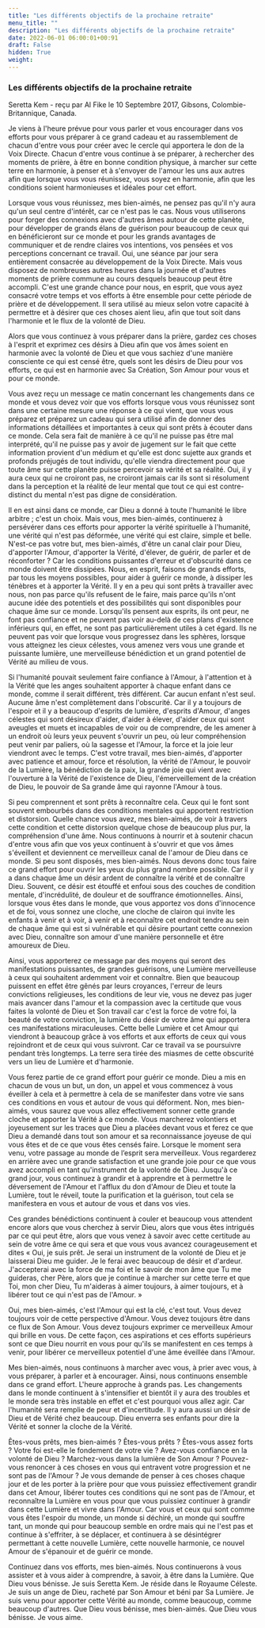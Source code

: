 ```yaml
---
title: "Les différents objectifs de la prochaine retraite"
menu_title: ""
description: "Les différents objectifs de la prochaine retraite"
date: 2022-06-01 06:00:01+00:91
draft: False
hidden: True
weight:
---
```

### Les différents objectifs de la prochaine retraite

Seretta Kem - reçu par Al Fike le 10 Septembre 2017, Gibsons, Colombie-Britannique, Canada.

Je viens à l'heure prévue pour vous parler et vous encourager dans vos efforts pour vous préparer à ce grand cadeau et au rassemblement de chacun d'entre vous pour créer avec le cercle qui apportera le don de la Voix Directe. Chacun d'entre vous continue à se préparer, à rechercher des moments de prière, à être en bonne condition physique, à marcher sur cette terre en harmonie, à penser et à s'envoyer de l'amour les uns aux autres afin que lorsque vous vous réunissez, vous soyez en harmonie, afin que les conditions soient harmonieuses et idéales pour cet effort.

Lorsque vous vous réunissez, mes bien-aimés, ne pensez pas qu'il n'y aura qu'un seul centre d'intérêt, car ce n'est pas le cas. Nous vous utiliserons pour forger des connexions avec d'autres âmes autour de cette planète, pour développer de grands élans de guérison pour beaucoup de ceux qui en bénéficieront sur ce monde et pour les grands avantages de communiquer et de rendre claires vos intentions, vos pensées et vos perceptions concernant ce travail. Oui, une séance par jour sera entièrement consacrée au développement de la Voix Directe. Mais vous disposez de nombreuses autres heures dans la journée et d'autres moments de prière commune au cours desquels beaucoup peut être accompli. C'est une grande chance pour nous, en esprit, que vous ayez consacré votre temps et vos efforts à être ensemble pour cette période de prière et de développement. Il sera utilisé au mieux selon votre capacité à permettre et à désirer que ces choses aient lieu, afin que tout soit dans l'harmonie et le flux de la volonté de Dieu.

Alors que vous continuez à vous préparer dans la prière, gardez ces choses à l'esprit et exprimez ces désirs à Dieu afin que vos âmes soient en harmonie avec la volonté de Dieu et que vous sachiez d'une manière consciente ce qui est censé être, quels sont les désirs de Dieu pour vos efforts, ce qui est en harmonie avec Sa Création, Son Amour pour vous et pour ce monde.

Vous avez reçu un message ce matin concernant les changements dans ce monde et vous devez voir que vos efforts lorsque vous vous réunissez sont dans une certaine mesure une réponse à ce qui vient, que vous vous préparez et préparez un cadeau qui sera utilisé afin de donner des informations détaillées et importantes à ceux qui sont prêts à écouter dans ce monde. Cela sera fait de manière à ce qu'il ne puisse pas être mal interprété, qu'il ne puisse pas y avoir de jugement sur le fait que cette information provient d'un médium et qu'elle est donc sujette aux grands et profonds préjugés de tout individu, qu'elle viendra directement pour que toute âme sur cette planète puisse percevoir sa vérité et sa réalité. Oui, il y aura ceux qui ne croiront pas, ne croiront jamais car ils sont si résolument dans la perception et la réalité de leur mental que tout ce qui est contre-distinct du mental n'est pas digne de considération.

Il en est ainsi dans ce monde, car Dieu a donné à toute l'humanité le libre arbitre ; c'est un choix. Mais vous, mes bien-aimés, continuerez à persévérer dans ces efforts pour apporter la vérité spirituelle à l'humanité, une vérité qui n'est pas déformée, une vérité qui est claire, simple et belle. N'est-ce pas votre but, mes bien-aimés, d'être un canal clair pour Dieu, d'apporter l'Amour, d'apporter la Vérité, d'élever, de guérir, de parler et de réconforter ? Car les conditions puissantes d'erreur et d'obscurité dans ce monde doivent être dissipées. Nous, en esprit, faisons de grands efforts, par tous les moyens possibles, pour aider à guérir ce monde, à dissiper les ténèbres et à apporter la Vérité. Il y en a peu qui sont prêts à travailler avec nous, non pas parce qu'ils refusent de le faire, mais parce qu'ils n'ont aucune idée des potentiels et des possibilités qui sont disponibles pour chaque âme sur ce monde. Lorsqu'ils pensent aux esprits, ils ont peur, ne font pas confiance et ne peuvent pas voir au-delà de ces plans d'existence inférieurs qui, en effet, ne sont pas particulièrement utiles à cet égard. Ils ne peuvent pas voir que lorsque vous progressez dans les sphères, lorsque vous atteignez les cieux célestes, vous amenez vers vous une grande et puissante lumière, une merveilleuse bénédiction et un grand potentiel de Vérité au milieu de vous.

Si l'humanité pouvait seulement faire confiance à l'Amour, à l'attention et à la Vérité que les anges souhaitent apporter à chaque enfant dans ce monde, comme il serait différent, très différent. Car aucun enfant n'est seul. Aucune âme n'est complètement dans l'obscurité. Car il y a toujours de l'espoir et il y a beaucoup d'esprits de lumière, d'esprits d'Amour, d'anges célestes qui sont désireux d'aider, d'aider à élever, d'aider ceux qui sont aveugles et muets et incapables de voir ou de comprendre, de les amener à un endroit où leurs yeux peuvent s'ouvrir un peu, où leur compréhension peut venir par paliers, où la sagesse et l'Amour, la force et la joie leur viendront avec le temps. C'est votre travail, mes bien-aimés, d'apporter avec patience et amour, force et résolution, la vérité de l'Amour, le pouvoir de la Lumière, la bénédiction de la paix, la grande joie qui vient avec l'ouverture à la Vérité de l'existence de Dieu, l'émerveillement de la création de Dieu, le pouvoir de Sa grande âme qui rayonne l'Amour à tous.

Si peu comprennent et sont prêts à reconnaître cela. Ceux qui le font sont souvent embourbés dans des conditions mentales qui apportent restriction et distorsion. Quelle chance vous avez, mes bien-aimés, de voir à travers cette condition et cette distorsion quelque chose de beaucoup plus pur, la compréhension d'une âme. Nous continuons à nourrir et à soutenir chacun d'entre vous afin que vos yeux continuent à s'ouvrir et que vos âmes s'éveillent et deviennent ce merveilleux canal de l'amour de Dieu dans ce monde. Si peu sont disposés, mes bien-aimés. Nous devons donc tous faire ce grand effort pour ouvrir les yeux du plus grand nombre possible. Car il y a dans chaque âme un désir ardent de connaître la vérité et de connaître Dieu. Souvent, ce désir est étouffé et enfoui sous des couches de condition mentale, d'incrédulité, de douleur et de souffrance émotionnelles. Ainsi, lorsque vous êtes dans le monde, que vous apportez vos dons d'innocence et de foi, vous sonnez une cloche, une cloche de clairon qui invite les enfants à venir et à voir, à venir et à reconnaître cet endroit tendre au sein de chaque âme qui est si vulnérable et qui désire pourtant cette connexion avec Dieu, connaître son amour d'une manière personnelle et être amoureux de Dieu. 

Ainsi, vous apporterez ce message par des moyens qui seront des manifestations puissantes, de grandes guérisons, une Lumière merveilleuse à ceux qui souhaitent ardemment voir et connaître. Bien que beaucoup puissent en effet être gênés par leurs croyances, l'erreur de leurs convictions religieuses, les conditions de leur vie, vous ne devez pas juger mais avancer dans l'amour et la compassion avec la certitude que vous faites la volonté de Dieu et Son travail car c'est la force de votre foi, la beauté de votre conviction, la lumière du désir de votre âme qui apportera ces manifestations miraculeuses. Cette belle Lumière et cet Amour qui viendront à beaucoup grâce à vos efforts et aux efforts de ceux qui vous rejoindront et de ceux qui vous suivront. Car ce travail va se poursuivre pendant très longtemps. La terre sera tirée des miasmes de cette obscurité vers un lieu de Lumière et d'harmonie.

Vous ferez partie de ce grand effort pour guérir ce monde. Dieu a mis en chacun de vous un but, un don, un appel et vous commencez à vous éveiller à cela et à permettre à cela de se manifester dans votre vie sans ces conditions en vous et autour de vous qui déforment. Non, mes bien-aimés, vous saurez que vous allez effectivement sonner cette grande cloche et apporter la Vérité à ce monde. Vous marcherez volontiers et joyeusement sur les traces que Dieu a placées devant vous et ferez ce que Dieu a demandé dans tout son amour et sa reconnaissance joyeuse de qui vous êtes et de ce que vous êtes censés faire. Lorsque le moment sera venu, votre passage au monde de l’esprit sera merveilleux. Vous regarderez en arrière avec une grande satisfaction et une grande joie pour ce que vous avez accompli en tant qu'instrument de la volonté de Dieu. Jusqu'à ce grand jour, vous continuez à grandir et à apprendre et à permettre le déversement de l'Amour et l'afflux du don d'Amour de Dieu et toute la Lumière, tout le réveil, toute la purification et la guérison, tout cela se manifestera en vous et autour de vous et dans vos vies. 

Ces grandes bénédictions continuent à couler et beaucoup vous attendent encore alors que vous cherchez à servir Dieu, alors que vous êtes intrigués par ce qui peut être, alors que vous venez à savoir avec cette certitude au sein de votre âme ce qui sera et que vous vous avancez courageusement et dites « Oui, je suis prêt. Je serai un instrument de la volonté de Dieu et je laisserai Dieu me guider. Je le ferai avec beaucoup de désir et d'ardeur. J'accepterai avec la force de ma foi et le savoir de mon âme que Tu me guideras, cher Père, alors que je continue à marcher sur cette terre et que Toi, mon cher Dieu, Tu m'aideras à aimer toujours, à aimer toujours, et à libérer tout ce qui n'est pas de l'Amour. »

Oui, mes bien-aimés, c'est l'Amour qui est la clé, c'est tout. Vous devez toujours voir de cette perspective d'Amour. Vous devez toujours être dans ce flux de Son Amour. Vous devez toujours exprimer ce merveilleux Amour qui brille en vous. De cette façon, ces aspirations et ces efforts supérieurs sont ce que Dieu nourrit en vous pour qu'ils se manifestent en ces temps à venir, pour libérer ce merveilleux potentiel d'une âme éveillée dans l'Amour.

Mes bien-aimés, nous continuons à marcher avec vous, à prier avec vous, à vous préparer, à parler et à encourager. Ainsi, nous continuons ensemble dans ce grand effort. L'heure approche à grands pas. Les changements dans le monde continuent à s'intensifier et bientôt il y aura des troubles et le monde sera très instable en effet et c'est pourquoi vous allez agir. Car l'humanité sera remplie de peur et d'incertitude. Il y aura aussi un désir de Dieu et de Vérité chez beaucoup. Dieu enverra ses enfants pour dire la Vérité et sonner la cloche de la Vérité.

Êtes-vous prêts, mes bien-aimés ? Êtes-vous prêts ? Êtes-vous assez forts ? Votre foi est-elle le fondement de votre vie ? Avez-vous confiance en la volonté de Dieu ? Marchez-vous dans la lumière de Son Amour ? Pouvez-vous renoncer à ces choses en vous qui entravent votre progression et ne sont pas de l'Amour ? Je vous demande de penser à ces choses chaque jour et de les porter à la prière pour que vous puissiez effectivement grandir dans cet Amour, libérer toutes ces conditions qui ne sont pas de l'Amour, et reconnaître la Lumière en vous pour que vous puissiez continuer à grandir dans cette Lumière et vivre dans l'Amour. Car vous et ceux qui sont comme vous êtes l'espoir du monde, un monde si déchiré, un monde qui souffre tant, un monde qui pour beaucoup semble en ordre mais qui ne l'est pas et continue à s'effriter, à se déplacer, et continuera à se désintégrer permettant à cette nouvelle Lumière, cette nouvelle harmonie, ce nouvel Amour de s'épanouir et de guérir ce monde.

Continuez dans vos efforts, mes bien-aimés. Nous continuerons à vous assister et à vous aider à comprendre, à savoir, à être dans la Lumière. Que Dieu vous bénisse. Je suis Seretta Kem. Je réside dans le Royaume Céleste. Je suis un ange de Dieu, racheté par Son Amour et béni par Sa Lumière. Je suis venu pour apporter cette Vérité au monde, comme beaucoup, comme beaucoup d'autres. Que Dieu vous bénisse, mes bien-aimés. Que Dieu vous bénisse. Je vous aime.
